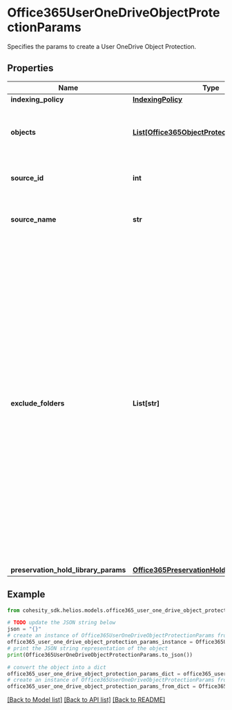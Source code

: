 # Office365UserOneDriveObjectProtectionParams

Specifies the params to create a User OneDrive Object Protection.

## Properties

Name | Type | Description | Notes
------------ | ------------- | ------------- | -------------
**indexing_policy** | [**IndexingPolicy**](IndexingPolicy.md) |  | [optional] 
**objects** | [**List[Office365ObjectProtectionObjectParams]**](Office365ObjectProtectionObjectParams.md) | Specifies the objects to be included in the Object Protection. | 
**source_id** | **int** | Specifies the id of the parent of the objects. | [optional] [readonly] 
**source_name** | **str** | Specifies the name of the parent of the objects. | [optional] [readonly] 
**exclude_folders** | **List[str]** | Specifies filters to match OneDrive folders which should be excluded when backing up office365 onedrive source. Two kinds of filters are supported. a) prefix which always starts with &#39;/&#39;. b) posix which always starts with empty quotes(&#39;&#39;). Regular expressions are not supported. If not specified, all the OneDrive will be protected. | [optional] 
**preservation_hold_library_params** | [**Office365PreservationHoldLibraryParams**](Office365PreservationHoldLibraryParams.md) |  | [optional] 

## Example

```python
from cohesity_sdk.helios.models.office365_user_one_drive_object_protection_params import Office365UserOneDriveObjectProtectionParams

# TODO update the JSON string below
json = "{}"
# create an instance of Office365UserOneDriveObjectProtectionParams from a JSON string
office365_user_one_drive_object_protection_params_instance = Office365UserOneDriveObjectProtectionParams.from_json(json)
# print the JSON string representation of the object
print(Office365UserOneDriveObjectProtectionParams.to_json())

# convert the object into a dict
office365_user_one_drive_object_protection_params_dict = office365_user_one_drive_object_protection_params_instance.to_dict()
# create an instance of Office365UserOneDriveObjectProtectionParams from a dict
office365_user_one_drive_object_protection_params_from_dict = Office365UserOneDriveObjectProtectionParams.from_dict(office365_user_one_drive_object_protection_params_dict)
```
[[Back to Model list]](../README.md#documentation-for-models) [[Back to API list]](../README.md#documentation-for-api-endpoints) [[Back to README]](../README.md)


